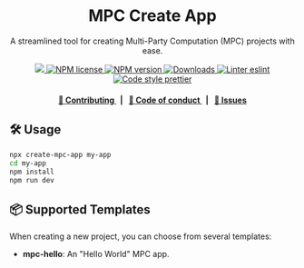 <p align="center">
    <h1 align="center">
        MPC Create App
    </h1>
    <p align="center">A streamlined tool for creating Multi-Party Computation (MPC) projects with ease.</p>
</p>

<p align="center">
    <a href="https://github.com/cedoor/mpc-cli" target="_blank">
        <img src="https://img.shields.io/badge/project-MPC-CLI-blue.svg?style=flat-square">
    </a>
    <a href="https://github.com/cedoor/mpc-cli/blob/main/LICENSE">
        <img alt="NPM license" src="https://img.shields.io/npm/l/create-mpc-app?style=flat-square">
    </a>
    <a href="https://www.npmjs.com/package/create-mpc-app">
        <img alt="NPM version" src="https://img.shields.io/npm/v/create-mpc-app?style=flat-square" />
    </a>
    <a href="https://npmjs.org/package/create-mpc-app">
        <img alt="Downloads" src="https://img.shields.io/npm/dm/create-mpc-app.svg?style=flat-square" />
    </a>
    <a href="https://eslint.org/">
        <img alt="Linter eslint" src="https://img.shields.io/badge/linter-eslint-8080f2?style=flat-square&logo=eslint" />
    </a>
    <a href="https://prettier.io/">
        <img alt="Code style prettier" src="https://img.shields.io/badge/code%20style-prettier-f8bc45?style=flat-square&logo=prettier" />
    </a>
</p>

<div align="center">
    <h4>
        <a href="https://github.com/cedoor/mpc-cli/blob/main/CONTRIBUTING.md">
            👥 Contributing
        </a>
        <span>&nbsp;&nbsp;|&nbsp;&nbsp;</span>
        <a href="https://github.com/cedoor/mpc-cli/blob/main/CODE_OF_CONDUCT.md">
            🤝 Code of conduct
        </a>
        <span>&nbsp;&nbsp;|&nbsp;&nbsp;</span>
        <a href="https://github.com/cedoor/mpc-cli/contribute">
            🔎 Issues
        </a>
    </h4>
</div>

## 🛠 Usage

```bash
npx create-mpc-app my-app
cd my-app
npm install
npm run dev
```

## 📦 Supported Templates

When creating a new project, you can choose from several templates:

- **mpc-hello**: An "Hello World" MPC app.
